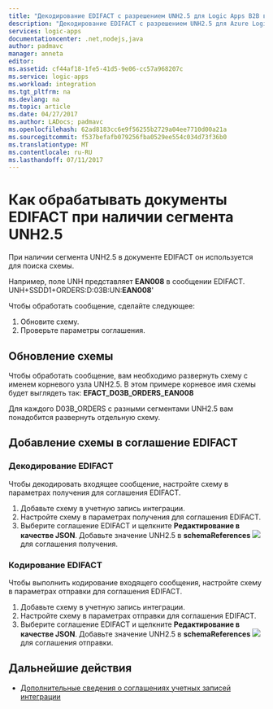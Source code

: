 ```yaml
---
title: "Декодирование EDIFACT с разрешением UNH2.5 для Logic Apps B2B в Azure Logic Apps | Документация Майкрософт"
description: "Декодирование EDIFACT с разрешением UNH2.5 для Azure Logic Apps B2B"
services: logic-apps
documentationcenter: .net,nodejs,java
author: padmavc
manager: anneta
editor: 
ms.assetid: cf44af18-1fe5-41d5-9e06-cc57a968207c
ms.service: logic-apps
ms.workload: integration
ms.tgt_pltfrm: na
ms.devlang: na
ms.topic: article
ms.date: 04/27/2017
ms.author: LADocs; padmavc
ms.openlocfilehash: 62ad8183cc6e9f56255b2729a04ee7710d00a21a
ms.sourcegitcommit: f537befafb079256fba0529ee554c034d73f36b0
ms.translationtype: MT
ms.contentlocale: ru-RU
ms.lasthandoff: 07/11/2017
---
```

# <a name="how-to-handle-edifact-documents-having-unh25-segment"></a>Как обрабатывать документы EDIFACT при наличии сегмента UNH2.5
При наличии сегмента UNH2.5 в документе EDIFACT он используется для поиска схемы. 

Например, поле UNH представляет **EAN008** в сообщении EDIFACT.  
UNH+SSDD1+ORDERS:D:03B:UN:**EAN008**'  

Чтобы обработать сообщение, сделайте следующее: 
1. Обновите схему.
2. Проверьте параметры соглашения.  

## <a name="update-the-schema"></a>Обновление схемы
Чтобы обработать сообщение, вам необходимо развернуть схему с именем корневого узла UNH2.5.  В этом примере корневое имя схемы будет выглядеть так: **EFACT_D03B_ORDERS_EAN008**  

Для каждого D03B_ORDERS с разными сегментами UNH2.5 вам понадобится развернуть отдельную схему.  

## <a name="add-schema-to-the-edifact-agreement"></a>Добавление схемы в соглашение EDIFACT
### <a name="edifact-decode"></a>Декодирование EDIFACT
Чтобы декодировать входящее сообщение, настройте схему в параметрах получения для соглашения EDIFACT.
1. Добавьте схему в учетную запись интеграции.    
2. Настройте схему в параметрах получения для соглашения EDIFACT. 
3. Выберите соглашение EDIFACT и щелкните **Редактирование в качестве JSON**.  Добавьте значение UNH2.5 в **schemaReferences**
![](./media/logic-apps-enterprise-integration-edifact_inputfile_unh2.5/image1.png) для соглашения получения.

### <a name="edifact-encode"></a>Кодирование EDIFACT
Чтобы выполнить кодирование входящего сообщения, настройте схему в параметрах отправки для соглашения EDIFACT.
1. Добавьте схему в учетную запись интеграции.    
2. Настройте схему в параметрах отправки для соглашения EDIFACT. 
3. Выберите соглашение EDIFACT и щелкните **Редактирование в качестве JSON**.  Добавьте значение UNH2.5 в **schemaReferences**
![](./media/logic-apps-enterprise-integration-edifact_inputfile_unh2.5/image2.png) для соглашения отправки.

## <a name="next-steps"></a>Дальнейшие действия
* [Дополнительные сведения о соглашениях учетных записей интеграции](../logic-apps/logic-apps-enterprise-integration-agreements.md "Дополнительные сведения о корпоративных соглашениях интеграции")  